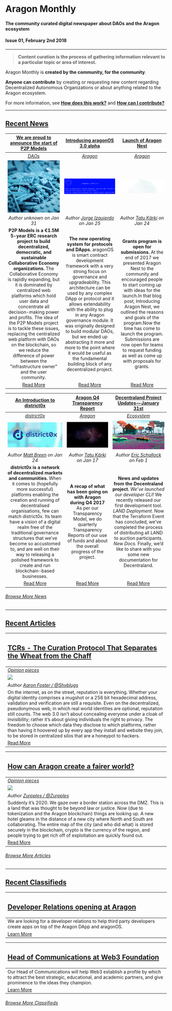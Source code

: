 # Aragon Monthly
#### The community curated digital newspaper about DAOs and the Aragon ecosystem
#### Issue 01, February 2nd 2018
___
> **Content curation is the process of gathering information relevant to a particular topic or area of interest.**

Aragon Monthly is **created by the community, for the community**.

**Anyone can contribute** by creating or requesting new content regarding Decentralized Autonomous Organizations or about anything related to the Aragon ecosystem.

For more information, see [**How does this work?**](info/index.md#how-does-this-work) and [**How can I contribute?**](info/index.md#how-can-i-contribute)
___
## [Recent News](news/index.md)

[**We are proud to announce the start of P2P Models**](https://p2pmodels.eu/) | [**Introducing aragonOS 3.0 alpha**](https://blog.aragon.one/introducing-aragonos-3-0-alpha-the-new-operating-system-for-protocols-and-dapps-348f7ac92cff) | [**Launch of Aragon Nest**](https://blog.aragon.one/launch-of-aragon-nest-8d42d1a37595) |
:-----------:|:-----------:|:-----------:|
[_DAOs_](daos.md) | [_Aragon_](aragon.md) | [_Aragon_](aragon.md) |
[<img src="news/images/p2pmodels.jpg">](https://p2pmodels.eu/) | [<img src="news/images/aragonos_3_alpha.png">](https://blog.aragon.one/introducing-aragonos-3-0-alpha-the-new-operating-system-for-protocols-and-dapps-348f7ac92cff) | [<img src="news/images/launch_of_aragon_nest.png">](https://blog.aragon.one/launch-of-aragon-nest-8d42d1a37595) |
_Author unknown on Jan 31_ | _Author [Jorge Izquierdo](https://blog.aragon.one/@izqui9) on Jan 25_ | _Author [Tatu Kärki](https://blog.aragon.one/@Smokyish) on Jan 24_ |
**P2P Models is a €1.5M 5-year ERC research project to build decentralized, democratic, and sustainable Collaborative Economy organizations.** The Collaborative Economy is rapidly expanding, but it is dominated by centralized web platforms which hold user data and concentrate all decision-making power and profits. The idea of the P2P Models project is to tackle these issues, replacing the centralized web platform with DAOs on the blockchain, so we reduce the difference of power between the "infrastructure owner" and the user community. | **The new operating system for protocols and DApps.** aragonOS is smart contract development framework with a very strong focus on governance and upgradeability. This architecture can be used by any complex DApp or protocol and it allows extendability with the ability to plug in any Aragon governance module. It was originally designed to build modular DAOs, but we ended up abstracting it more and more to the point where it would be useful as the fundamental building block of any decentralized project. | **Grants program is open for submissions.** At the end of 2017 we presented Aragon Nest to the community and encouraged people to start coming up with ideas for the launch.In that blog post, Introducing Aragon Nest, we outlined the reasons and goals of the program.Now the time has come to launch the program. Submissions are now open for teams to request funding as well as come up with proposals for grants. |
[Read More](https://p2pmodels.eu/) | [Read More](https://blog.aragon.one/introducing-aragonos-3-0-alpha-the-new-operating-system-for-protocols-and-dapps-348f7ac92cff) | [Read More](https://blog.aragon.one/launch-of-aragon-nest-8d42d1a37595) |

[**An Introduction to district0x**](https://cryptoslate.com/introduction-district0x-network-decentralized-communities) | [**Aragon Q4 Transparency Report**](https://blog.aragon.one/aragon-q4-transparency-report-df3195ba6fd3) | [**Decentraland Project Updates — January 31st**](https://blog.decentraland.org/decentraland-project-updates-january-31st-a99258b90642) |
:-----------:|:-----------:|:-----------:|
[_district0x_](district0x.md) | [_Aragon_](news/aragon.md) | [_Ecosystem_](ecosystem.md) |
[<img src="news/images/small-cover-d0x.jpg">](https://cryptoslate.com/introduction-district0x-network-decentralized-communities/) | [<img src="news/images/aragon_q4_transparency_report.jpeg">](https://blog.aragon.one/aragon-q4-transparency-report-df3195ba6fd3) | [<img src="news/images/decentraland_project_updates.jpeg">](https://blog.decentraland.org/decentraland-project-updates-january-31st-a99258b90642) |
_Author [Matt Breen](https://cryptoslate.com/author/matt-breen/) on Jan 24_ | _Author [Tatu Kärki](https://blog.aragon.one/@Smokyish) on Jan 17_ | _Author [Eric Schallock](https://blog.decentraland.org/@schallock) on Feb 1_ |
**district0x is a network of decentralized markets and communities.** When it comes to (hopefully more successful) platforms enabling the creation and running of decentralised organisations, few can match district0x. Its team have a vision of a digital realm free of the traditional governance structures that we’ve become so accustomed to, and are well on their way to releasing a polished framework to create and run blockchain-based businesses. | **A recap of what has been going on with Aragon during Q4 2017** As per our Transparency Model, we do quarterly Transparency Reports of our use of funds and about the overall progress of the project. | **News and updates from the Decentraland project.** _We’ve launched our developer CLI!_ We recently released our first development tool. _LAND Deployment._ Now that the Terraform Event has concluded, we’ve completed the process of distributing all LAND to auction participants. _New Docs._ Finally, we’d like to share with you some new documentation for Decentraland. |
[Read More](https://cryptoslate.com/introduction-district0x-network-decentralized-communities/) | [Read More](https://blog.aragon.one/aragon-q4-transparency-report-df3195ba6fd3) | [Read More](https://blog.decentraland.org/decentraland-project-updates-january-31st-a99258b90642) |

###### [Browse More News](news/index.md)
___
## [Recent Articles](articles/index.md)

[<h2>TCRs - The Curation Protocol That Separates the Wheat from the Chaff</h2>](opinion/TCRs_Separating_the_Wheat_from_the_Chaf.md) |
:-----------|
[_Opinion pieces_](#opinion-pieces) |
![](../images/monthly_no_image.png) |
_Author [Aaron Foster / @Shyblugs](https://github.com/shyblugs)_ |
On the internet, as on the street, reputation is everything. Whether your digital identity comprises a mugshot or a 256 bit hexadecimal address, validation and verification are still a requisite. Even on the decentralized, pseudonymous web, in which real world identities are optional, reputation still counts. The web 3.0 isn’t about concealing everyone under a cloak of invisibility; rather it’s about giving individuals the right to privacy. The freedom to choose which data they disclose to which platforms, rather than having it hoovered up by every app they install and website they join, to be stored in centralized silos that are a honeypot to hackers. |
[Read More](opinion/TCRs_Separating_the_Wheat_from_the_Chaf.md) |

[<h2>How can Aragon create a fairer world?</h2>](opinion/how_aragon_create_a_fairer_world.md) |
:-----------|
[_Opinion pieces_](#opinion-pieces) |
![](../images/monthly_no_image.png) |
_Author [Zurpples / @Zurpples](https://github.com/Zurpples)_ |
Suddenly it’s 2020. We gaze over a border station across the DMZ. This is a land that was thought to be beyond law or justice. Now (due to tokenization and the Aragon blockchain) things are looking up. A new hotel gleams in the distance of a new city where North and South are collaborating. The entire map of the city (and who did what) is stored securely in the blockchain, crypto is the currency of the region, and people trying to get rich off of exploitation are quickly found out. |
[Read More](opinion/how_aragon_create_a_fairer_world.md) |

###### [Browse More Articles](articles/index.md)
___
## [Recent Classifieds](classifieds/index.md)

[<h2>Developer Relations opening at Aragon</h2>](https://wiki.aragon.one/jobs/openings/dev_rel/) |
:-----------|
We are looking for a developer relations to help third party developers create apps on top of the Aragon DApp and aragonOS. |
[Learn More](https://wiki.aragon.one/jobs/openings/dev_rel/) |

[<h2>Head of Communications at Web3 Foundation</h2>](https://angel.co/web3-foundation/jobs/316492-head-of-communications) |
:-----------|
Our Head of Communications will help Web3 establish a profile by which to attract the best strategic, educational, and academic partners, and give prominence to the ideas they champion.  |
[Learn More](https://angel.co/web3-foundation/jobs/316492-head-of-communications) |

###### [Browse More Classifieds](classifieds/index.md)
